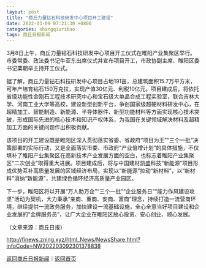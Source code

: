 ```yaml
---
layout: post
title: "商丘力量钻石科技研发中心项目开工建设"
date: 2022-03-09 07:21:30 +0800
categories: shangqiuribao
tags: 商丘日报新闻
---
```

<p>3月8日上午，商丘力量钻石科技研发中心项目开工仪式在睢阳产业集聚区举行。市委常委、政法委书记牛亚东出席仪式并宣布项目开工，市政协副主席、睢阳区委书记栗朝举主持开工仪式。</p>
 <p>据了解，商丘力量钻石科技研发中心项目占地191亩，总建筑面积15.7万平方米，可年产培育钻石150万克拉，实现产值30亿元、利税10亿元。项目建成后，将依托省级功能性金刚石工程技术研究中心和宝石级大单晶合成工程实验室，联合吉林大学、河南工业大学等高校，建设新型创新平台，争创国家级超硬材料研发中心，在超精加工、智能制造、新能源、半导体器件、新型功能材料等方面实现核心技术突破，形成国际先进的核心技术和知识产权体系，为我国在关键领域解决材料及超精加工方面的关键问题作出积极贡献。</p>
 <p>该项目的开工建设既是睢阳区深入贯彻落实省委、省政府“项目为王”“三个一批”决策部署的实际行动，又是全面落实市委、市政府“产业倍增计划”的具体措施，不仅填补了睢阳产业集聚区在高新技术产业发展方面的空白，也标志着睢阳产业集聚区“二次创业”取得重大进展。项目建成后，将与中国建材凯盛科技“新能源”项目形成优势互补高质量发展的区域经济布局，实现以“新能源”拉动“新材料”，以“新材料”消纳“新能源”，共建绿色循环经济高质量产业园区。</p>
 <p>下一步，睢阳区将以开展“万人助万企”“三个一批”“企业服务日”“能力作风建设攻坚”活动为契机，大力秉承“亲商、重商、安商、富商”理念，持续打造一流营商环境，继续提供一流政务服务，加快建设一流基础设施，全心全意当好项目建设和企业发展的“金牌服务员”，让广大企业在睢阳区放心投资、安心创业、顺心发展。</p><p class="em_media">（文章来源：商丘日报）</p>

<http://finews.zning.xyz/html_News/NewsShare.html?infoCode=NW202203092301378838>

[返回商丘日报新闻](//finews.withounder.com/category/shangqiuribao.html)｜[返回首页](//finews.withounder.com/)